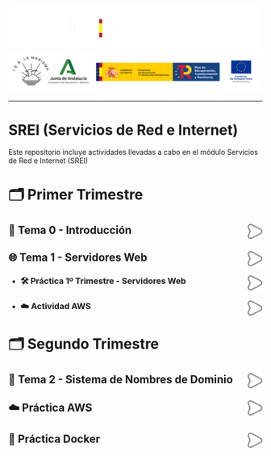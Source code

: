 
![](/.resGen/_bannerD.png#gh-dark-mode-only)
![](/.resGen/_bannerL.png#gh-light-mode-only)

---

# SREI (Servicios de Red e Internet)

Este repositorio incluye actividades llevadas a cabo en el módulo Servicios de Red e Internet (SREI)

# 🗂 Primer Trimestre

## 📖 Tema 0 - Introducción<a href="Tema0/readme.md"><img src="/.resGen/_arrow.svg" width="30" align="right"></a>

## 🌐 Tema 1 - Servidores Web<a href="Tema1/readme.md"><img src="/.resGen/_arrow.svg" width="30" align="right"></a>

- ### 🛠 Práctica 1º Trimestre - Servidores Web<a href="/ServidoresWeb/readme.md"><img src="/.resGen/_arrow.svg" width="30" align="right"></a>

- ### ☁️ Actividad AWS<a href="/aws/readme.md"><img src="/.resGen/_arrow.svg" width="30" align="right"></a>

# 🗂 Segundo Trimestre

## 📡 Tema 2 - Sistema de Nombres de Dominio<a href="Tema2/readme.md"><img src="/.resGen/_arrow.svg" width="30" align="right"></a>

## ☁️ Práctica AWS<a href="aws/readme.md"><img src="/.resGen/_arrow.svg" width="30" align="right"></a>

## 🐳 Práctica Docker<a href="docker/readme.md"><img src="/.resGen/_arrow.svg" width="30" align="right"></a>

